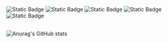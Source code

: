 

<!--
**SeWoong-Han/SeWoong-Han** is a ✨ _special_ ✨ repository because its `README.md` (this file) appears on your GitHub profile.

Here are some ideas to get you started:

- 🔭 I’m currently working on ...
- 🌱 I’m currently learning ...
- 👯 I’m looking to collaborate on ...
- 🤔 I’m looking for help with ...
- 💬 Ask me about ...
- 📫 How to reach me: ...
- 😄 Pronouns: ...
- ⚡ Fun fact: ...
-->
<div>
  <img alt="Static Badge" src="https://img.shields.io/badge/Java-F80000?style=plastic">
<img alt="Static Badge" src="https://img.shields.io/badge/Spring_Boot-6DB33F?style=plastic&logo=Spring Boot&logoColor=white">
<img alt="Static Badge" src="https://img.shields.io/badge/Thymeleaf-%23005F0F?style=plastic&logo=Thymeleaf&logoColor=white">
<img alt="Static Badge" src="https://img.shields.io/badge/MySQL-%234479A1?style=plastic&logo=Mysql&logoColor=white">
<img alt="Static Badge" src="https://img.shields.io/badge/Git-%23F05032?style=plastic&logo=Git&logoColor=white">
</div>
<br>
  
![Anurag's GitHub stats](https://github-readme-stats.vercel.app/api?username=SeWoong-Han&show_icons=true&theme=tokyonight)




